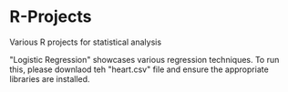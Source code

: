 # R-Projects
Various R projects for statistical analysis

"Logistic Regression" showcases various regression techniques. To run this, please downlaod teh "heart.csv" file and ensure the appropriate libraries are installed.
